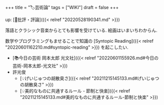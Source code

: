 +++
title = "🏷芸術論"
tags = ["WIKI"]
draft = false
+++

up: [📂批評・評論]({{< relref "20220528190341.md" >}})

落語とクラシック音楽からとても影響を受けている. 絵画はいまいちわからん.

数学やプログラミングもませることで知識の [Syntopic Reading]({{< relref "20220601162210.md#syntopic-reading" >}}) を起こしたい.

-   [📚今日の芸術  岡本太郎  光文社]({{< relref "20220601155926.md#今日の芸術-岡本太郎-光文社" >}})
-   許光俊
    -   [💡げいじゅつの胡散臭さ]({{< relref "20211215145133.md#げいじゅつの胡散臭さ" >}})
    -   [💡美的なものに共通するルール - 節制と快楽]({{< relref "20211215145133.md#美的なものに共通するルール-節制と快楽" >}})
